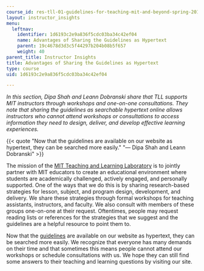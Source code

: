 ```yaml
---
course_id: res-tll-01-guidelines-for-teaching-mit-and-beyond-spring-2016
layout: instructor_insights
menu:
  leftnav:
    identifier: 1d6193c2e9a836f5cdc03ba34c42ef04
    name: Advantages of Sharing the Guidelines as Hypertext
    parent: 19c4678d3d3c5f44297b204b08b5f657
    weight: 40
parent_title: Instructor Insights
title: Advantages of Sharing the Guidelines as Hypertext
type: course
uid: 1d6193c2e9a836f5cdc03ba34c42ef04

---
```


_In this section, Dipa Shah and Leann Dobranski share that TLL supports MIT instructors through workshops and one-on-one consultations. They note that sharing the guidelines as searchable hypertext online allows instructors who cannot attend workshops or consultations to access information they need to design, deliver, and develop effective learning experiences._

{{< quote "Now that the guidelines are available on our website as hypertext, they can be searched more easily." "— Dipa Shah and Leann Dobranski" >}}

The mission of the [MIT Teaching and Learning Laboratory](http://tll.mit.edu/) is to jointly partner with MIT educators to create an educational environment where students are academically challenged, actively engaged, and personally supported. One of the ways that we do this is by sharing research-based strategies for lesson, subject, and program design, development, and delivery. We share these strategies through formal workshops for teaching assistants, instructors, and faculty. We also consult with members of these groups one-on-one at their request. Oftentimes, people may request reading lists or references for the strategies that we suggest and the guidelines are a helpful resource to point them to.

Now that the [guidelines](http://tll.mit.edu/help/guidelines-teaching-mit-and-beyond) are available on our website as hypertext, they can be searched more easily. We recognize that everyone has many demands on their time and that sometimes this means people cannot attend our workshops or schedule consultations with us. We hope they can still find some answers to their teaching and learning questions by visiting our site.